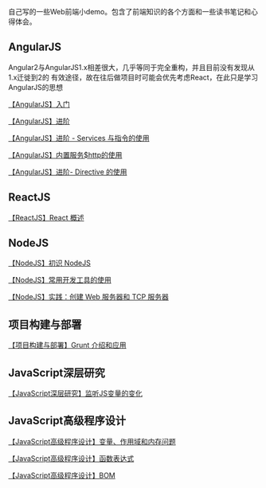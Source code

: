 自己写的一些Web前端小demo。包含了前端知识的各个方面和一些读书笔记和心得体会。

## AngularJS
Angular2与AngularJS1.x相差很大，几乎等同于完全重构，并且目前没有发现从1.x迁徙到2的
有效途径，故在往后做项目时可能会优先考虑React，在此只是学习AngularJS的思想

[【AngularJS】入门](https://github.com/mikelkl/web-front-end-demo/blob/master/AngularJS/AngularJS%E5%85%A5%E9%97%A8/%E3%80%90AngularJS%E3%80%91%E5%85%A5%E9%97%A8.md)

[【AngularJS】进阶](https://github.com/mikelkl/web-front-end-demo/blob/master/AngularJS/AngularJS%E8%BF%9B%E9%98%B6/%E3%80%90AngularJS%E3%80%91%E8%BF%9B%E9%98%B6.md)

[【AngularJS】进阶 - Services 与指令的使用](https://github.com/mikelkl/web-front-end-demo/blob/06d3816ab0794d58ae49a49ebee895a92a338b53/AngularJS/AngularJS%20%E8%BF%9B%E9%98%B6-%20Services%20%E4%B8%8E%E6%8C%87%E4%BB%A4%E7%9A%84%E4%BD%BF%E7%94%A8/%E3%80%90AngularJS%E3%80%91%E8%BF%9B%E9%98%B6-%20Services%20%E4%B8%8E%E6%8C%87%E4%BB%A4%E7%9A%84%E4%BD%BF%E7%94%A8.md)

[【AngularJS】内置服务$http的使用](https://github.com/mikelkl/web-front-end-demo/blob/master/AngularJS/AngularJS%E5%86%85%E7%BD%AE%E6%9C%8D%E5%8A%A1%24http%E7%9A%84%E4%BD%BF%E7%94%A8/%E3%80%90AngularJS%E3%80%91%E5%86%85%E7%BD%AE%E6%9C%8D%E5%8A%A1%24http%E7%9A%84%E4%BD%BF%E7%94%A8.md)

[【AngularJS】进阶- Directive 的使用](https://github.com/mikelkl/web-front-end-demo/blob/master/AngularJS/AngularJS%20%E8%BF%9B%E9%98%B6-%20Directive%20%E7%9A%84%E4%BD%BF%E7%94%A8/%E3%80%90AngularJS%E3%80%91%E8%BF%9B%E9%98%B6-%20Directive%20%E7%9A%84%E4%BD%BF%E7%94%A8.md)

## ReactJS
[【ReactJS】React 概述](https://github.com/mikelkl/web-front-end-demo/blob/master/ReactJS/React%20%E6%A6%82%E8%BF%B0/%E3%80%90ReactJS%E3%80%91React%20%E6%A6%82%E8%BF%B0.md)

## NodeJS
[【NodeJS】初识 NodeJS](https://github.com/mikelkl/web-front-end-demo/blob/master/NodeJS/%E5%88%9D%E8%AF%86%20NodeJS/%E3%80%90NodeJS%E3%80%91%E5%88%9D%E8%AF%86%20NodeJS.md)

[【NodeJS】常用开发工具的使用](https://github.com/mikelkl/web-front-end-demo/blob/master/NodeJS/Node.js%20%E5%B8%B8%E7%94%A8%E5%BC%80%E5%8F%91%E5%B7%A5%E5%85%B7%E7%9A%84%E4%BD%BF%E7%94%A8/%E3%80%90NodeJS%E3%80%91%E5%B8%B8%E7%94%A8%E5%BC%80%E5%8F%91%E5%B7%A5%E5%85%B7%E7%9A%84%E4%BD%BF%E7%94%A8.md)

[【NodeJS】实践：创建 Web 服务器和 TCP 服务器](https://github.com/mikelkl/web-front-end-demo/blob/master/NodeJS/Node.js%20%E5%AE%9E%E8%B7%B5%EF%BC%9A%E5%88%9B%E5%BB%BA%20Web%20%E6%9C%8D%E5%8A%A1%E5%99%A8%E5%92%8C%20TCP%20%E6%9C%8D%E5%8A%A1%E5%99%A8/%E3%80%90NodeJS%E3%80%91%E5%AE%9E%E8%B7%B5%EF%BC%9A%E5%88%9B%E5%BB%BA%20Web%20%E6%9C%8D%E5%8A%A1%E5%99%A8%E5%92%8C%20TCP%20%E6%9C%8D%E5%8A%A1%E5%99%A8.md)


## 项目构建与部署
[【项目构建与部署】Grunt 介绍和应用](https://github.com/mikelkl/web-front-end-demo/blob/master/%E9%A1%B9%E7%9B%AE%E6%9E%84%E5%BB%BA%E4%B8%8E%E9%83%A8%E7%BD%B2/Grunt%20%E4%BB%8B%E7%BB%8D%E5%92%8C%E5%BA%94%E7%94%A8/%E3%80%90%E9%A1%B9%E7%9B%AE%E6%9E%84%E5%BB%BA%E4%B8%8E%E9%83%A8%E7%BD%B2%E3%80%91Grunt%20%E4%BB%8B%E7%BB%8D%E5%92%8C%E5%BA%94%E7%94%A8.md)

## JavaScript深层研究
[【JavaScript深层研究】监听JS变量的变化](https://github.com/mikelkl/web-front-end-demo/blob/master/JavaScript%E6%B7%B1%E5%B1%82%E7%A0%94%E7%A9%B6/%E7%9B%91%E5%90%ACJS%E5%8F%98%E9%87%8F%E7%9A%84%E5%8F%98%E5%8C%96/%E3%80%90JavaScript%E6%B7%B1%E5%B1%82%E7%A0%94%E7%A9%B6%E3%80%91%E7%9B%91%E5%90%ACJS%E5%8F%98%E9%87%8F%E7%9A%84%E5%8F%98%E5%8C%96.md)

## JavaScript高级程序设计
[【JavaScript高级程序设计】变量、作用域和内存问题](https://github.com/mikelkl/web-front-end-demo/blob/master/JavaScript%E9%AB%98%E7%BA%A7%E7%A8%8B%E5%BA%8F%E8%AE%BE%E8%AE%A1%EF%BC%88%E7%AC%AC3%E7%89%88%EF%BC%89/%E7%AC%AC4%20%E7%AB%A0%20%E5%8F%98%E9%87%8F%E3%80%81%E4%BD%9C%E7%94%A8%E5%9F%9F%E5%92%8C%E5%86%85%E5%AD%98%E9%97%AE%E9%A2%98/%E3%80%90JavaScript%E9%AB%98%E7%BA%A7%E7%A8%8B%E5%BA%8F%E8%AE%BE%E8%AE%A1%E3%80%91%E5%8F%98%E9%87%8F%E3%80%81%E4%BD%9C%E7%94%A8%E5%9F%9F%E5%92%8C%E5%86%85%E5%AD%98%E9%97%AE%E9%A2%98.md)

[【JavaScript高级程序设计】函数表达式](https://github.com/mikelkl/web-front-end-demo/blob/master/JavaScript%E9%AB%98%E7%BA%A7%E7%A8%8B%E5%BA%8F%E8%AE%BE%E8%AE%A1%EF%BC%88%E7%AC%AC3%E7%89%88%EF%BC%89/%E7%AC%AC7%E7%AB%A0%20%E5%87%BD%E6%95%B0%E8%A1%A8%E8%BE%BE%E5%BC%8F/%E3%80%90JavaScript%E9%AB%98%E7%BA%A7%E7%A8%8B%E5%BA%8F%E8%AE%BE%E8%AE%A1%E3%80%91%E5%87%BD%E6%95%B0%E8%A1%A8%E8%BE%BE%E5%BC%8F.md)

[【JavaScript高级程序设计】BOM](https://github.com/mikelkl/web-front-end-demo/blob/master/JavaScript%E9%AB%98%E7%BA%A7%E7%A8%8B%E5%BA%8F%E8%AE%BE%E8%AE%A1%EF%BC%88%E7%AC%AC3%E7%89%88%EF%BC%89/%E7%AC%AC8%E7%AB%A0%20BOM/%E3%80%90JavaScript%E9%AB%98%E7%BA%A7%E7%A8%8B%E5%BA%8F%E8%AE%BE%E8%AE%A1%E3%80%91BOM.md)
